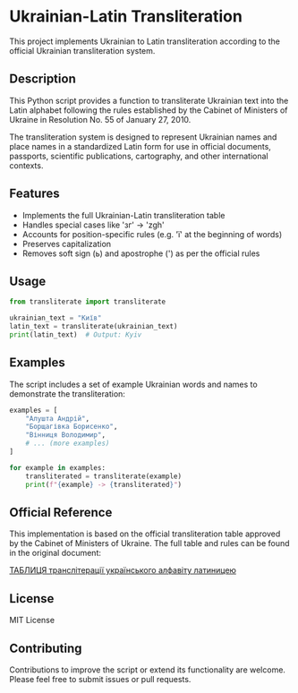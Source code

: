# Ukrainian-Latin Transliteration

This project implements Ukrainian to Latin transliteration according to the official Ukrainian transliteration system.

## Description

This Python script provides a function to transliterate Ukrainian text into the Latin alphabet following the rules established by the Cabinet of Ministers of Ukraine in Resolution No. 55 of January 27, 2010.

The transliteration system is designed to represent Ukrainian names and place names in a standardized Latin form for use in official documents, passports, scientific publications, cartography, and other international contexts.

## Features

- Implements the full Ukrainian-Latin transliteration table
- Handles special cases like 'зг' -> 'zgh'
- Accounts for position-specific rules (e.g. 'ї' at the beginning of words)
- Preserves capitalization
- Removes soft sign (ь) and apostrophe (') as per the official rules

## Usage

```python
from transliterate import transliterate

ukrainian_text = "Київ"
latin_text = transliterate(ukrainian_text)
print(latin_text)  # Output: Kyiv
```

## Examples

The script includes a set of example Ukrainian words and names to demonstrate the transliteration:

```python
examples = [
    "Алушта Андрій",
    "Борщагівка Борисенко",
    "Вінниця Володимир",
    # ... (more examples)
]

for example in examples:
    transliterated = transliterate(example)
    print(f"{example} -> {transliterated}")
```

## Official Reference

This implementation is based on the official transliteration table approved by the Cabinet of Ministers of Ukraine. The full table and rules can be found in the original document:

[ТАБЛИЦЯ транслітерації українського алфавіту латиницею](https://www.kmu.gov.ua/npas/243262567)

## License

MIT License

## Contributing

Contributions to improve the script or extend its functionality are welcome. Please feel free to submit issues or pull requests.
